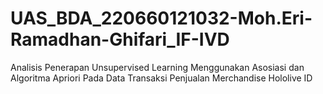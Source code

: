 # UAS_BDA_220660121032-Moh.Eri-Ramadhan-Ghifari_IF-IVD
Analisis Penerapan Unsupervised Learning Menggunakan Asosiasi dan Algoritma Apriori Pada Data Transaksi Penjualan Merchandise Hololive ID
